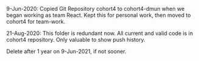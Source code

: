 9-Jun-2020: Copied Git Repository cohort4 to cohort4-dmun when we began working as team React. Kept this for personal work, then moved to cohort4 for team-work.

21-Aug-2020: This folder is redundant now. All current and valid code is in cohort4 repository. Only valuable to show push history.

Delete after 1 year on 9-Jun-2021, if not sooner.